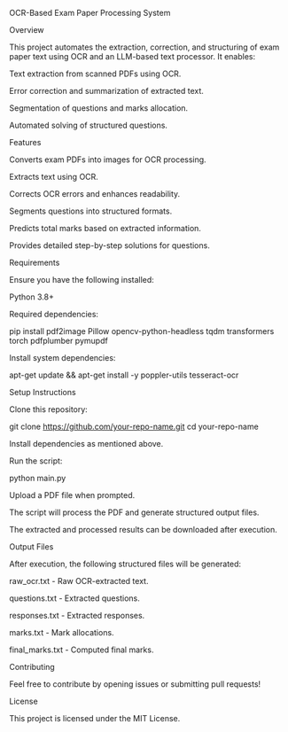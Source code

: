 OCR-Based Exam Paper Processing System

Overview

This project automates the extraction, correction, and structuring of exam paper text using OCR and an LLM-based text processor. It enables:

Text extraction from scanned PDFs using OCR.

Error correction and summarization of extracted text.

Segmentation of questions and marks allocation.

Automated solving of structured questions.

Features

Converts exam PDFs into images for OCR processing.

Extracts text using OCR.

Corrects OCR errors and enhances readability.

Segments questions into structured formats.

Predicts total marks based on extracted information.

Provides detailed step-by-step solutions for questions.

Requirements

Ensure you have the following installed:

Python 3.8+

Required dependencies:

pip install pdf2image Pillow opencv-python-headless tqdm transformers torch pdfplumber pymupdf

Install system dependencies:

apt-get update && apt-get install -y poppler-utils tesseract-ocr

Setup Instructions

Clone this repository:

git clone https://github.com/your-repo-name.git
cd your-repo-name

Install dependencies as mentioned above.

Run the script:

python main.py

Upload a PDF file when prompted.

The script will process the PDF and generate structured output files.

The extracted and processed results can be downloaded after execution.

Output Files

After execution, the following structured files will be generated:

raw_ocr.txt - Raw OCR-extracted text.

questions.txt - Extracted questions.

responses.txt - Extracted responses.

marks.txt - Mark allocations.

final_marks.txt - Computed final marks.

Contributing

Feel free to contribute by opening issues or submitting pull requests!

License

This project is licensed under the MIT License.

